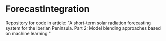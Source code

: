 # ForecastIntegration
Repository for code in article:  "A short-term solar radiation forecasting system for the Iberian Peninsula. Part 2: Model blending approaches based on machine learning "
